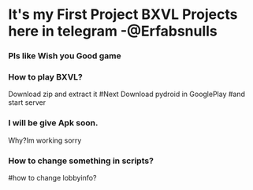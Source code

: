 #   It's my First Project BXVL Projects here in telegram -@Erfabsnulls
###   Pls like Wish you Good game
###   How to play BXVL?
Download zip and extract it
#Next Download pydroid in GooglePlay
#and start server
### I will be give Apk soon.
Why?Im working sorry
###  How to change something in scripts?
#how to change lobbyinfo?
